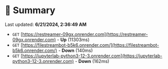 # 📖 Summary
Last updated: **6/21/2024, 2:36:49 AM**

- `GET` [https://restreamer-09gx.onrender.com](https://restreamer-09gx.onrender.com) - **Up** (11303ms)
- `GET` [https://filestreambot-b5k6.onrender.com/](https://filestreambot-b5k6.onrender.com/) - **Down** (140ms)
- `GET` [https://jupyterlab-python3-12-3.onrender.com](https://jupyterlab-python3-12-3.onrender.com) - **Down** (162ms)
